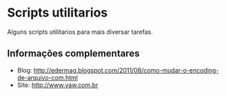 Scripts utilitarios
==============

Alguns scripts utilitarios para mais diversar tarefas.


Informações complementares
-------

* Blog: http://edermag.blogspot.com/2011/08/como-mudar-o-encoding-de-arquivo-com.html
* Site: http://www.yaw.com.br

